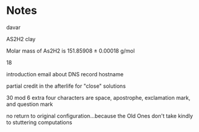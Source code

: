 # Notes

davar

AS2H2 clay

Molar mass of As2H2 is 151.85908 ± 0.00018 g/mol

18

introduction email about DNS record
hostname

partial credit in the afterlife for "close" solutions

30 mod 6 extra four characters are space, apostrophe, exclamation
mark, and question mark

no return to original configuration...because the Old Ones don't take
kindly to stuttering computations


